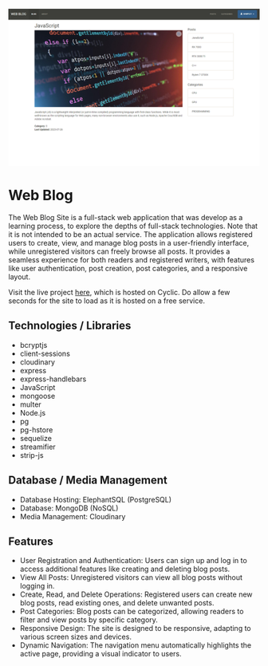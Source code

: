 ![Professional Portfolio of Carlo Victorino](./web-blog.PNG)

# Web Blog

The Web Blog Site is a full-stack web application that was develop as a learning process, to explore the depths of full-stack technologies. Note that it is not intended to be an actual service. The application allows registered users to create, view, and manage blog posts in a user-friendly interface, while unregistered visitors can freely browse all posts. It provides a seamless experience for both readers and registered writers, with features like user authentication, post creation, post categories, and a responsive layout.

Visit the live project [here](https://zany-dove-baseball-cap.cyclic.app/about), which is hosted on Cyclic. Do allow a few seconds for the site to load as it is hosted on a free service.

## Technologies / Libraries

- bcryptjs
- client-sessions
- cloudinary
- express
- express-handlebars
- JavaScript
- mongoose
- multer
- Node.js
- pg
- pg-hstore
- sequelize
- streamifier
- strip-js

## Database / Media Management

- Database Hosting: ElephantSQL (PostgreSQL)
- Database: MongoDB (NoSQL)
- Media Management: Cloudinary

## Features

- User Registration and Authentication: Users can sign up and log in to access additional features like creating and deleting blog posts.
- View All Posts: Unregistered visitors can view all blog posts without logging in.
- Create, Read, and Delete Operations: Registered users can create new blog posts, read existing ones, and delete unwanted posts.
- Post Categories: Blog posts can be categorized, allowing readers to filter and view posts by specific category.
- Responsive Design: The site is designed to be responsive, adapting to various screen sizes and devices.
- Dynamic Navigation: The navigation menu automatically highlights the active page, providing a visual indicator to users.
